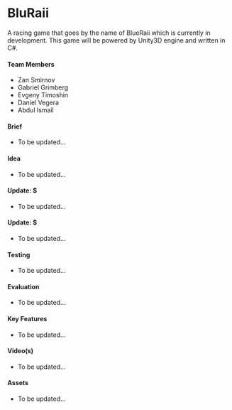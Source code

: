 # BluRaii

A racing game that goes by the name of BlueRaii which is currently in development. This game will be powered by Unity3D engine and written in C#.

#### Team Members
- Zan Smirnov
- Gabriel Grimberg
- Evgeny Timoshin
- Daniel Vegera
- Abdul Ismail

#### Brief
 - To be updated...

#### Idea
- To be updated...

#### Update: $
- To be updated...

#### Update: $
- To be updated...

#### Testing
- To be updated...

#### Evaluation
- To be updated...

#### Key Features
- To be updated...

#### Video(s)
- To be updated...

#### Assets
- To be updated...
